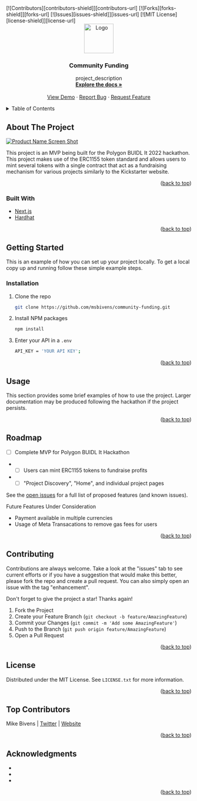 <div id="top"></div>
<!-- PROJECT SHIELDS -->
[![Contributors][contributors-shield]][contributors-url]
[![Forks][forks-shield]][forks-url]
[![Issues][issues-shield]][issues-url]
[![MIT License][license-shield]][license-url]


<!-- PROJECT LOGO -->
<br />
<div align="center">
  <a href="https://github.com/msbivens/community-funding">
    <img src="images/logo.png" alt="Logo" width="80" height="80">
  </a>

<h3 align="center">Community Funding</h3>

  <p align="center">
    project_description
    <br />
    <a href="https://github.com/msbivens/community-funding"><strong>Explore the docs »</strong></a>
    <br />
    <br />
    <a href="https://github.com/msbivens/community-funding">View Demo</a>
    ·
    <a href="https://github.com/msbivens/community-funding/issues">Report Bug</a>
    ·
    <a href="https://github.com/msbivens/community-funding/issues">Request Feature</a>
  </p>
</div>



<!-- TABLE OF CONTENTS -->
<details>
  <summary>Table of Contents</summary>
  <ol>
    <li>
      <a href="#about-the-project">About The Project</a>
      <ul>
        <li><a href="#built-with">Built With</a></li>
      </ul>
    </li>
    <li>
      <a href="#getting-started">Getting Started</a>
      <ul>
        <li><a href="#prerequisites">Prerequisites</a></li>
        <li><a href="#installation">Installation</a></li>
      </ul>
    </li>
    <li><a href="#usage">Usage</a></li>
    <li><a href="#roadmap">Roadmap</a></li>
    <li><a href="#contributing">Contributing</a></li>
    <li><a href="#license">License</a></li>
    <li><a href="#contributors">Top Contributors</a></li>
    <li><a href="#acknowledgments">Acknowledgments</a></li>
  </ol>
</details>



<!-- ABOUT THE PROJECT -->
## About The Project

[![Product Name Screen Shot][product-screenshot]](https://example.com)

This project is an MVP being built for the Polygon BUIDL It 2022 hackathon. This project makes use of the ERC1155 token standard and allows users to mint several tokens with a single contract that act as a fundraising mechanism for various projects similarly to the Kickstarter website.

<p align="right">(<a href="#top">back to top</a>)</p>



### Built With

* [Next.js](https://nextjs.org/)
* [Hardhat](https://hardhat.org/)
<!-- IPFS -->
<!-- The Graph -->
<!-- Auth0? -->

<p align="right">(<a href="#top">back to top</a>)</p>



<!-- GETTING STARTED -->
## Getting Started

This is an example of how you can set up your project locally.
To get a local copy up and running follow these simple example steps.

### Installation

1. Clone the repo
   ```sh
   git clone https://github.com/msbivens/community-funding.git
   ```
2. Install NPM packages
   ```sh
   npm install
   ```
3. Enter your API in a `.env`
   ```sh
   API_KEY = 'YOUR API KEY';
   ```

<p align="right">(<a href="#top">back to top</a>)</p>



<!-- USAGE EXAMPLES -->
## Usage

This section provides some brief examples of how to use the project. Larger documentation may be produced following the hackathon if the project persists.

<p align="right">(<a href="#top">back to top</a>)</p>



<!-- ROADMAP -->
## Roadmap

- [ ] Complete MVP for Polygon BUIDL It Hackathon
- - [ ] Users can mint ERC1155 tokens to fundraise profits
- - [ ] "Project Discovery", "Home", and individual project pages

See the [open issues](https://github.com/msbivens/community-funding/issues) for a full list of proposed features (and known issues).

Future Features Under Consideration
- Payment available in multiple currencies
- Usage of Meta Transacations to remove gas fees for users

<p align="right">(<a href="#top">back to top</a>)</p>



<!-- CONTRIBUTING -->
## Contributing

Contributions are always welcome. Take a look at the "issues" tab to see current efforts or if you have a suggestion that would make this better, please fork the repo and create a pull request. You can also simply open an issue with the tag "enhancement".

Don't forget to give the project a star! Thanks again!

1. Fork the Project
2. Create your Feature Branch (`git checkout -b feature/AmazingFeature`)
3. Commit your Changes (`git commit -m 'Add some AmazingFeature'`)
4. Push to the Branch (`git push origin feature/AmazingFeature`)
5. Open a Pull Request

<p align="right">(<a href="#top">back to top</a>)</p>



<!-- LICENSE -->
## License

Distributed under the MIT License. See `LICENSE.txt` for more information.

<p align="right">(<a href="#top">back to top</a>)</p>



<!-- Top Contributors -->
## Top Contributors

Mike Bivens | [Twitter](https://twitter.com/msbivens_) | [Website](https://msbivens.com)

<p align="right">(<a href="#top">back to top</a>)</p>



<!-- ACKNOWLEDGMENTS -->
## Acknowledgments

* []()
* []()
* []()

<p align="right">(<a href="#top">back to top</a>)</p>



<!-- MARKDOWN LINKS & IMAGES -->
<!-- https://www.markdownguide.org/basic-syntax/#reference-style-links -->
[contributors-shield]: https://img.shields.io/github/contributors/msbivens/community-funding.svg?style=for-the-badge
[contributors-url]: https://github.com/msbivens/community-funding/graphs/contributors
[forks-shield]: https://img.shields.io/github/forks/msbivens/community-funding.svg?style=for-the-badge
[forks-url]: https://github.com/msbivens/community-funding/network/members
[issues-shield]: https://img.shields.io/github/issues/msbivens/community-funding.svg?style=for-the-badge
[issues-url]: https://github.com/msbivens/community-funding/issues
[license-shield]: https://img.shields.io/github/license/msbivens/community-funding.svg?style=for-the-badge
[license-url]: https://github.com/msbivens/community-funding/blob/master/LICENSE.txt
[product-screenshot]: images/screenshot.png
